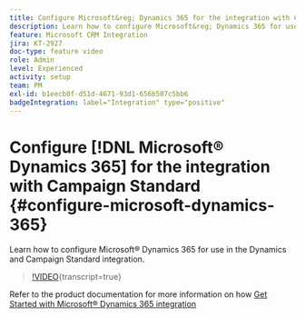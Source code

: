 ```yaml
---
title: Configure Microsoft&reg; Dynamics 365 for the integration with Campaign Standard
description: Learn how to configure Microsoft&reg; Dynamics 365 for use in the Dynamics and Campaign Standard integration.
feature: Microsoft CRM Integration
jira: KT-2927
doc-type: feature video
role: Admin
level: Experienced
activity: setup
team: PM
exl-id: b1eecb0f-d51d-4671-93d1-656b507c5bb6
badgeIntegration: label="Integration" type="positive"
---
```

# Configure [!DNL Microsoft&reg; Dynamics 365] for the integration with Campaign Standard {#configure-microsoft-dynamics-365}

Learn how to configure Microsoft&reg; Dynamics 365 for use in the Dynamics and Campaign Standard integration.

>[!VIDEO](https://video.tv.adobe.com/v/27637?learn=on){transcript=true}

Refer to the product documentation for more information on how [Get Started with Microsoft&reg; Dynamics 365 integration](https://experienceleague.adobe.com/docs/campaign-standard/using/integrating-with-adobe-cloud/campaign-and-microsoft-dynamics-365/d365-acs-get-started.html)
